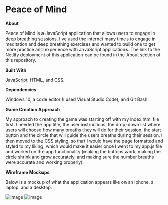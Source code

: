 # Peace of Mind

**About**

Peace of Mind is a JavaScript application that allows users to engage in deep breathing sessions. I've used the internet many times to engage in meditation and deep breathing exercises and wanted to build one to get more practice and experience with JavaScript applications. The link to the Netlify deployment of this application can be found in the About section of this repository.

**Built With**

JavaScript, HTML, and CSS.

**Dependencies**

Windows 10, a code editor (I used Visual Studio Code), and Git Bash.

**Game Creation Approach**

My approach to creating the game was starting off with my index.html file first. I needed the app title, the user instructions, the drop-down list where users will choose how many breaths they will do for their session, the start button and the circle that will guide the users breaths during their session. I then moved to the CSS styling, so that I would have the page formatted and styled to my liking, which would make it easier once I went to my app.js file and worked on the app functionality (making the buttons work, making the circle shrink and grow accurately, and making sure the number breaths were accurate and working properly).

**Wireframe Mockups**

Below is a mockup of what the application appears like on an Iphone, a laptop, and a desktop.

![image](https://user-images.githubusercontent.com/105788615/194733652-5d6e9c8a-d09a-4ae8-9e92-6cce63aa8f77.png)
![image](https://user-images.githubusercontent.com/105788615/194733929-f30409a2-bb81-4488-a896-38f8027fbeeb.png)
